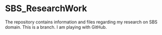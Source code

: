 # SBS_ResearchWork
The repository contains information and files regarding my research on SBS domain. This is a branch. I am playing with GitHub.
